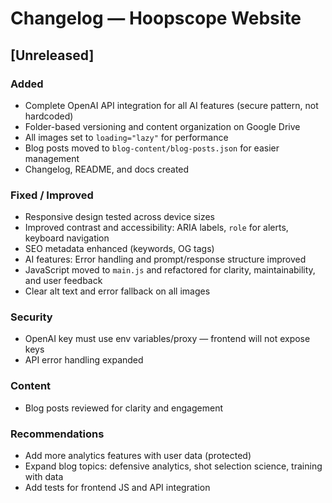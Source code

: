 # Changelog — Hoopscope Website

## [Unreleased]
### Added
- Complete OpenAI API integration for all AI features (secure pattern, not hardcoded)
- Folder-based versioning and content organization on Google Drive
- All images set to `loading="lazy"` for performance
- Blog posts moved to `blog-content/blog-posts.json` for easier management
- Changelog, README, and docs created

### Fixed / Improved
- Responsive design tested across device sizes
- Improved contrast and accessibility: ARIA labels, `role` for alerts, keyboard navigation
- SEO metadata enhanced (keywords, OG tags)
- AI features: Error handling and prompt/response structure improved
- JavaScript moved to `main.js` and refactored for clarity, maintainability, and user feedback
- Clear alt text and error fallback on all images

### Security
- OpenAI key must use env variables/proxy — frontend will not expose keys
- API error handling expanded

### Content
- Blog posts reviewed for clarity and engagement

### Recommendations
- Add more analytics features with user data (protected)
- Expand blog topics: defensive analytics, shot selection science, training with data
- Add tests for frontend JS and API integration
